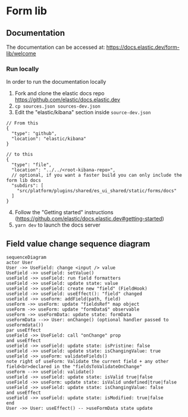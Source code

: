 # Form lib

## Documentation

The documentation can be accessed at: https://docs.elastic.dev/form-lib/welcome


### Run locally

In order to run the documentation locally

1. Fork and clone the elastic docs repo https://github.com/elastic/docs.elastic.dev
2. `cp sources.json sources-dev.json`
3. Edit the "elastic/kibana" section inside `source-dev.json`

```
// From this
{
  "type": "github",
  "location": "elastic/kibana"
}

// to this
{
  "type": "file",
  "location": "../../<root-kibana-repo>", 
  // optional, if you want a faster build you can only include the form lib docs
  "subdirs": [
    "src/platform/plugins/shared/es_ui_shared/static/forms/docs"
  ]
}
```

4. Follow the "Getting started" instructions (https://github.com/elastic/docs.elastic.dev#getting-started)
5. `yarn dev` to launch the docs server

## Field value change sequence diagram

```mermaid
sequenceDiagram
actor User
User ->> UseField: change <input /> value
UseField ->> useField: setValue()
useField ->> useField: run field formatters
useField ->> useField: update state: value
useField ->> useField: create new "field" (FieldHook)
useField ->> useField: useEffect(): "field" changed
useField ->> useForm: addField(path, field)
useForm ->> useForm: update "fieldsRef" map object
useForm ->> useForm: update "formData$" observable
useForm ->> useFormData: update state: formData
useFormData -->> User: onChange() (optional handler passed to useFormdata())
par useEffect
useField ->> UseField: call "onChange" prop
and useEffect
useField ->> useField: update state: isPristine: false
useField ->> useField: update state: isChangingValue: true
useField ->> useForm: validateFields()
note right of useForm: Validate the current field + any other field<br>declared in the "fieldsToValidateOnChange"
useForm -->> useField: validate()
useField ->> useField: update state: isValid true|false
useField ->> useForm: update state: isValid undefined|true|false
useField ->> useField: update state: isChangingValue: false
and useEffect
useField ->> useField: update state: isModified: true|false
end
User ->> User: useEffect() -- >useFormData state update
```